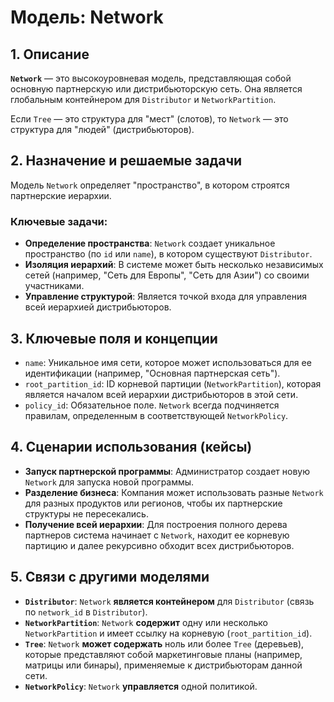 # Модель: Network

## 1. Описание

**`Network`** — это высокоуровневая модель, представляющая собой основную партнерскую или дистрибьюторскую сеть. Она является глобальным контейнером для `Distributor` и `NetworkPartition`.

Если `Tree` — это структура для "мест" (слотов), то `Network` — это структура для "людей" (дистрибьюторов).

## 2. Назначение и решаемые задачи

Модель `Network` определяет "пространство", в котором строятся партнерские иерархии.

### Ключевые задачи:
- **Определение пространства**: `Network` создает уникальное пространство (по `id` или `name`), в котором существуют `Distributor`.
- **Изоляция иерархий**: В системе может быть несколько независимых сетей (например, "Сеть для Европы", "Сеть для Азии") со своими участниками.
- **Управление структурой**: Является точкой входа для управления всей иерархией дистрибьюторов.

## 3. Ключевые поля и концепции

- `name`: Уникальное имя сети, которое может использоваться для ее идентификации (например, "Основная партнерская сеть").
- `root_partition_id`: ID корневой партиции (`NetworkPartition`), которая является началом всей иерархии дистрибьюторов в этой сети.
- `policy_id`: Обязательное поле. `Network` всегда подчиняется правилам, определенным в соответствующей `NetworkPolicy`.

## 4. Сценарии использования (кейсы)

- **Запуск партнерской программы**: Администратор создает новую `Network` для запуска новой программы.
- **Разделение бизнеса**: Компания может использовать разные `Network` для разных продуктов или регионов, чтобы их партнерские структуры не пересекались.
- **Получение всей иерархии**: Для построения полного дерева партнеров система начинает с `Network`, находит ее корневую партицию и далее рекурсивно обходит всех дистрибьюторов.

## 5. Связи с другими моделями

- **`Distributor`**: `Network` **является контейнером** для `Distributor` (связь по `network_id` в `Distributor`).
- **`NetworkPartition`**: `Network` **содержит** одну или несколько `NetworkPartition` и имеет ссылку на корневую (`root_partition_id`).
- **`Tree`**: `Network` **может содержать** ноль или более `Tree` (деревьев), которые представляют собой маркетинговые планы (например, матрицы или бинары), применяемые к дистрибьюторам данной сети.
- **`NetworkPolicy`**: `Network` **управляется** одной политикой.
